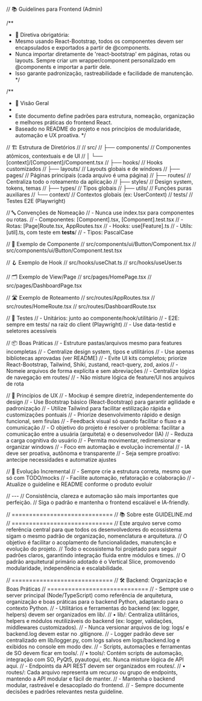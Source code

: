 // 📚 Guidelines para Frontend (Admin)

/**
 * 🚩 Diretiva obrigatória:
 * Mesmo usando React-Bootstrap, todos os componentes devem ser encapsulados e exportados a partir de @components.
 * Nunca importar diretamente de 'react-bootstrap' em páginas, rotas ou layouts. Sempre criar um wrapper/component personalizado em @components e importar a partir dele.
 * Isso garante padronização, rastreabilidade e facilidade de manutenção.
 */

/**
 * 🎯 Visão Geral
 *
 * Este documento define padrões para estrutura, nomeação, organização e melhores práticas do frontend React.
 * Baseado no README do projeto e nos princípios de modularidade, automação e UX proativa.
 */

// 🏗️ Estrutura de Diretórios
//
// src/
// ├── components/         // Componentes atômicos, contextuais e de UI
// │   └── [context]/[Component]/Component.tsx
// ├── hooks/              // Hooks customizados
// ├── layouts/            // Layouts globais e de windows
// ├── pages/              // Páginas principais (cada arquivo é uma página)
// ├── routes/             // Centraliza todo o roteamento da aplicação
// ├── styles/             // Design system, tokens, temas
// ├── types/              // Tipos globais
// ├── utils/              // Funções puras auxiliares
// └── context/            // Contextos globais (ex: UserContext)
// tests/                  // Testes E2E (Playwright)

// 🔤 Convenções de Nomeação
// - Nunca use index.tsx para componentes ou rotas.
// - Componentes: [Component].tsx, [Component].test.tsx
// - Rotas: [Page]Route.tsx, AppRoutes.tsx
// - Hooks: use[Feature].ts
// - Utils: [util].ts, com teste em __tests__/
// - Tipos: PascalCase

// 🧩 Exemplo de Componente
// src/components/ui/Button/Component.tsx
// src/components/ui/Button/Component.test.tsx

// 🪝 Exemplo de Hook
// src/hooks/useChat.ts
// src/hooks/useUser.ts

// 🗂️ Exemplo de View/Page
// src/pages/HomePage.tsx
// src/pages/DashboardPage.tsx

// 🛣️ Exemplo de Roteamento
// src/routes/AppRoutes.tsx
// src/routes/HomeRoute.tsx
// src/routes/DashboardRoute.tsx

// 🧪 Testes
// - Unitários: junto ao componente/hook/utilitário
// - E2E: sempre em tests/ na raiz do client (Playwright)
// - Use data-testid e seletores acessíveis

// 📦 Boas Práticas
// - Estruture pastas/arquivos mesmo para features incompletas
// - Centralize design system, tipos e utilitários
// - Use apenas bibliotecas aprovadas (ver README)
// - Evite UI kits completos; priorize React-Bootstrap, Tailwind, Shiki, zustand, react-query, zod, axios
// - Nomeie arquivos de forma explícita e sem abreviações
// - Centralize lógica de navegação em routes/
// - Não misture lógica de feature/UI nos arquivos de rota

// 🧠 Princípios de UX
// - Mockup é sempre diretriz, independentemente do design
// - Use Bootstrap básico (React-Bootstrap) para garantir agilidade e padronização
// - Utilize Tailwind para facilitar estilização rápida e customizações pontuais
// - Priorize desenvolvimento rápido e design funcional, sem firulas
// - Feedback visual só quando facilitar o fluxo e a comunicação
// - O objetivo do projeto é resolver o problema: facilitar a comunicação entre a usuária (arquiteta) e o desenvolvedor (IA)
// - Reduza a carga cognitiva do usuário
// - Permita movimentar, redimensionar e organizar windows
// - Foco em automação e evolução incremental
// - IA deve ser proativa, autônoma e transparente
// - Seja sempre proativo: antecipe necessidades e automatize ajustes

// 🚦 Evolução Incremental
// - Sempre crie a estrutura correta, mesmo que só com TODO/mocks
// - Facilite automação, refatoração e colaboração
// - Atualize o guideline e README conforme o produto evoluir

// ---
// Consistência, clareza e automação são mais importantes que perfeição.
// Siga o padrão e mantenha o frontend escalável e IA-friendly.

// =============================
// 📚 Sobre este GUIDELINE.md
// =============================
// Este arquivo serve como referência central para que todos os desenvolvedores do ecossistema sigam o mesmo padrão de organização, nomenclatura e arquitetura.
// O objetivo é facilitar o acoplamento de funcionalidades, manutenção e evolução do projeto.
// Todo o ecossistema foi projetado para seguir padrões claros, garantindo integração fluida entre módulos e times.
// O padrão arquitetural primário adotado é o Vertical Slice, promovendo modularidade, independência e escalabilidade.

// =============================
// 🛠️ Backend: Organização e Boas Práticas
// =============================
// - Sempre use o server principal (Node/TypeScript) como referência de arquitetura, organização e boas práticas para o backend Python, adaptando para o contexto Python.
// - Utilitários e ferramentas do backend (ex: logger, helpers) devem ser organizados em lib/.
//   • lib/: Centraliza utilitários, helpers e módulos reutilizáveis do backend (ex: logger, validações, middlewares customizados).
// - Nunca versionar arquivos de log: logs/ e backend.log devem estar no .gitignore.
// - Logger padrão deve ser centralizado em lib/logger.py, com logs salvos em logs/backend.log e exibidos no console em modo dev.
// - Scripts, automações e ferramentas de SO devem ficar em tools/.
//   • tools/: Contém scripts de automação, integração com SO, PyQt5, pyautogui, etc. Nunca misture lógica de API aqui.
// - Endpoints da API REST devem ser organizados em routes/.
//   • routes/: Cada arquivo representa um recurso ou grupo de endpoints, mantendo a API modular e fácil de manter.
// - Mantenha o backend modular, rastreável e desacoplado do frontend.
// - Sempre documente decisões e padrões relevantes nesta guideline.
